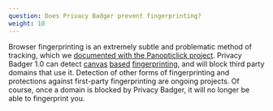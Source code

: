 ```yaml
---
question: Does Privacy Badger prevent fingerprinting?
weight: 10
---
```


Browser fingerprinting is an extremely subtle and problematic method of tracking, which we [documented with the Panopticlick project](https://panopticlick.eff.org/). Privacy Badger 1.0 can detect [canvas](http://janhkrueger.de/gitpup/RSSArtikel/raw/bd53c81bd5d1ee434d76a64ece26de1aac3a218d/w2sp12-final4.pdf) [based](http://filelifter.de/assets/plugindata/poola/thewebneverforgets.pdf) [fingerprinting](https://www.propublica.org/article/meet-the-online-tracking-device-that-is-virtually-impossible-to-block), and will block third party domains that use it. Detection of other forms of fingerprinting and protections against first-party fingerprinting are ongoing projects. Of course, once a domain is blocked by Privacy Badger, it will no longer be able to fingerprint you.
